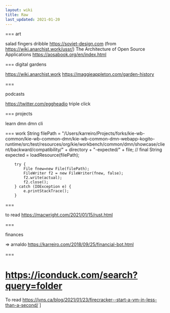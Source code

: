```yaml
---
layout: wiki
title: Raw
last_updated: 2021-01-20
---
```


===
art

salad fingers
dribble
https://soviet-design.com (from https://wiki.anarchist.work/ussr/)
The Architecture of Open Source Applications https://aosabook.org/en/index.html

===
digital gardens

https://wiki.anarchist.work
https://maggieappleton.com/garden-history

===

podcasts

https://twitter.com/eggheadio
triple click

===
projects

learn dmn
dmn cli

===
work
String filePath = "/Users/karreiro/Projects/forks/kie-wb-common/kie-wb-common-dmn/kie-wb-common-dmn-webapp-kogito-runtime/src/test/resources/org/kie/workbench/common/dmn/showcase/client/backward/compatibility/" + directory + "-expected/" + file;
// final String expected = loadResource(filePath);

        try {
            File fnew=new File(filePath);
            FileWriter f2 = new FileWriter(fnew, false);
            f2.write(actual);
            f2.close();
        } catch (IOException e) {
            e.printStackTrace();
        }

===

to read https://macwright.com/2021/01/15/rust.html

===

finances

=> arnaldo https://karreiro.com/2018/09/25/financial-bot.html

===

https://iconduck.com/search?query=folder
=======
To read https://jvns.ca/blog/2021/01/23/firecracker--start-a-vm-in-less-than-a-second/
]
